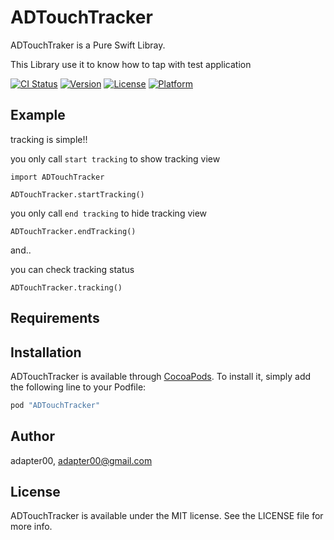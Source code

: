 # ADTouchTracker

ADTouchTraker is a Pure Swift Libray.

This Library use it to know how to tap with test application


[![CI Status](http://img.shields.io/travis/adapter00/ADTouchTracker.svg?style=flat)](https://travis-ci.org/adapter00/ADTouchTracker)
[![Version](https://img.shields.io/cocoapods/v/ADTouchTracker.svg?style=flat)](http://cocoapods.org/pods/ADTouchTracker)
[![License](https://img.shields.io/cocoapods/l/ADTouchTracker.svg?style=flat)](http://cocoapods.org/pods/ADTouchTracker)
[![Platform](https://img.shields.io/cocoapods/p/ADTouchTracker.svg?style=flat)](http://cocoapods.org/pods/ADTouchTracker)


## Example

tracking is simple!!

you only call `start tracking` to show tracking view 

```
import ADTouchTracker

ADTouchTracker.startTracking()
```

you only call `end tracking` to hide tracking view 

```
ADTouchTracker.endTracking()
```

and..


you can check tracking status
```
ADTouchTracker.tracking()
```

## Requirements

## Installation

ADTouchTracker is available through [CocoaPods](http://cocoapods.org). To install
it, simply add the following line to your Podfile:

```ruby
pod "ADTouchTracker"
```

## Author

adapter00, adapter00@gmail.com

## License

ADTouchTracker is available under the MIT license. See the LICENSE file for more info.
